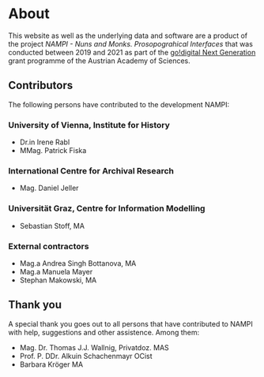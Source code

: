 # About

This website as well as the underlying data and software are a product of the
project _NAMPI - Nuns and Monks. Prosopograhical Interfaces_ that was conducted
between 2019 and 2021 as part of the
[go!digital Next Generation](https://www.oeaw.ac.at/foerderungen/godigital/godigital-next-generation-ausgewaehlte-projekte#c84827)
grant programme of the Austrian Academy of Sciences.

## Contributors

The following persons have contributed to the development NAMPI:

### University of Vienna, Institute for History

- Dr.in Irene Rabl
- MMag. Patrick Fiska

### International Centre for Archival Research

- Mag. Daniel Jeller

### Universität Graz, Centre for Information Modelling

- Sebastian Stoff, MA

### External contractors

- Mag.a Andrea Singh Bottanova, MA
- Mag.a Manuela Mayer
- Stephan Makowski, MA

## Thank you

A special thank you goes out to all persons that have contributed to NAMPI with
help, suggestions and other assistence. Among them:

- Mag. Dr. Thomas J.J. Wallnig, Privatdoz. MAS
- Prof. P. DDr. Alkuin Schachenmayr OCist
- Barbara Kröger MA

